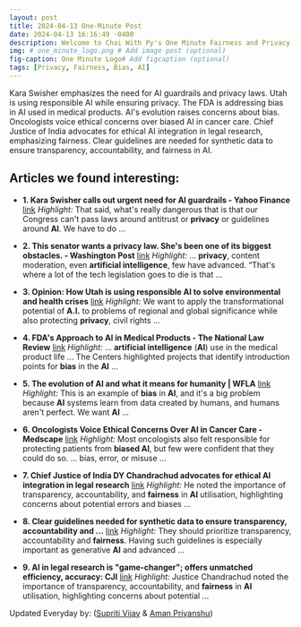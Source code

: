 ```yaml
---
layout: post
title: 2024-04-13 One-Minute Post
date: 2024-04-13 16:16:49 -0400
description: Welcome to Chai With Py's One Minute Fairness and Privacy, which aims to provide you the current happenings in the world of Fairness, Privacy, and AI.
img: # one_minute_logo.png # Add image post (optional)
fig-caption: One Minute Logo# Add figcaption (optional)
tags: [Privacy, Fairness, Bias, AI]
---
```


Kara Swisher emphasizes the need for AI guardrails and privacy laws. Utah is using responsible AI while ensuring privacy. The FDA is addressing bias in AI used in medical products. AI's evolution raises concerns about bias. Oncologists voice ethical concerns over biased AI in cancer care. Chief Justice of India advocates for ethical AI integration in legal research, emphasizing fairness. Clear guidelines are needed for synthetic data to ensure transparency, accountability, and fairness in AI.

## Articles we found interesting:

- **1. Kara Swisher calls out urgent need for <b>AI</b> guardrails - Yahoo Finance** [link](https://finance.yahoo.com/news/kara-swisher-calls-urgent-ai-150000973.html)
_Highlight:_ That said, what&#39;s really dangerous that is that our Congress can&#39;t pass laws around antitrust or <b>privacy</b> or guidelines around <b>AI</b>. We have to do&nbsp;...

- **2. This senator wants a <b>privacy</b> law. She&#39;s been one of its biggest obstacles. - Washington Post** [link](https://www.washingtonpost.com/technology/2024/04/13/congress-maria-cantwell-online-privacy/)
_Highlight:_ ... <b>privacy</b>, content moderation, even <b>artificial intelligence</b>, few have advanced. “That&#39;s where a lot of the tech legislation goes to die is that&nbsp;...

- **3. Opinion: How Utah is using responsible <b>AI</b> to solve environmental and health crises** [link](https://www.sltrib.com/opinion/commentary/2024/04/13/opinion-utah-were-using/)
_Highlight:_ We want to apply the transformational potential of <b>A.I.</b> to problems of regional and global significance while also protecting <b>privacy</b>, civil rights&nbsp;...

- **4. FDA&#39;s Approach to <b>AI</b> in Medical Products - The National Law Review** [link](https://natlawreview.com/article/fda-charts-course-regulating-ai-used-medical-products)
_Highlight:_ ... <b>artificial intelligence</b> (<b>AI</b>) use in the medical product life ... The Centers highlighted projects that identify introduction points for <b>bias</b> in the <b>AI</b>&nbsp;...

- **5. The evolution of <b>AI</b> and what it means for humanity | WFLA** [link](https://www.wfla.com/bloom-tampa-bay/the-evolution-of-ai-and-what-it-means-for-humanity/)
_Highlight:_ This is an example of <b>bias</b> in <b>AI</b>, and it&#39;s a big problem because <b>AI</b> systems learn from data created by humans, and humans aren&#39;t perfect. We want <b>AI</b>&nbsp;...

- **6. Oncologists Voice Ethical Concerns Over <b>AI</b> in Cancer Care - Medscape** [link](https://www.medscape.com/viewarticle/oncologists-voice-ethical-concerns-over-ai-cancer-care-2024a100071i)
_Highlight:_ Most oncologists also felt responsible for protecting patients from <b>biased AI</b>, but few were confident that they could do so. ... bias, error, or misuse&nbsp;...

- **7. Chief Justice of India DY Chandrachud advocates for ethical <b>AI</b> integration in legal research** [link](https://timesofindia.indiatimes.com/technology/tech-news/chief-justice-of-india-dy-chandrachud-advocates-for-ethical-ai-integration-in-legal-research/articleshow/109265942.cms)
_Highlight:_ He noted the importance of transparency, accountability, and <b>fairness</b> in <b>AI</b> utilisation, highlighting concerns about potential errors and biases&nbsp;...

- **8. Clear guidelines needed for synthetic data to ensure transparency, accountability and ...** [link](https://techxplore.com/news/2024-04-guidelines-synthetic-transparency-accountability-fairness.html)
_Highlight:_ They should prioritize transparency, accountability and <b>fairness</b>. Having such guidelines is especially important as generative <b>AI</b> and advanced&nbsp;...

- **9. <b>AI</b> in legal research is &quot;game-changer&quot;; offers unmatched efficiency, accuracy: CJI** [link](https://www.businesstoday.in/technology/news/story/cji-chandrachud-advocates-for-ethical-ai-integration-in-legal-research-425407-2024-04-13)
_Highlight:_ Justice Chandrachud noted the importance of transparency, accountability, and <b>fairness</b> in <b>AI</b> utilisation, highlighting concerns about potential&nbsp;...


Updated Everyday by: (<a href="https://supritivijay.github.io/">Supriti Vijay</a> & <a href="https://amanpriyanshu.github.io/">Aman Priyanshu</a>)
